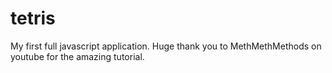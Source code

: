 # tetris
My first full javascript application.
Huge thank you to MethMethMethods on youtube for the amazing tutorial.
